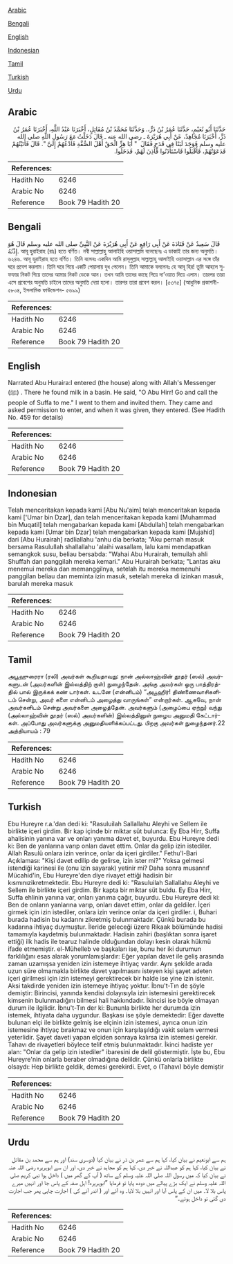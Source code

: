 [Arabic](#arabic)

[Bengali](#bengali)

[English](#english)

[Indonesian](#indonesian)

[Tamil](#tamil)

[Turkish](#turkish)

[Urdu](#urdu)

## Arabic


<div dir="rtl" lang="ar" style={{fontSize:'larger',backgroundColor:'#f8f9fa',padding:20}}>
حَدَّثَنَا أَبُو نُعَيْمٍ، حَدَّثَنَا عُمَرُ بْنُ ذَرٍّ،‏.‏ وَحَدَّثَنَا مُحَمَّدُ بْنُ مُقَاتِلٍ، أَخْبَرَنَا عَبْدُ اللَّهِ، أَخْبَرَنَا عُمَرُ بْنُ ذَرٍّ، أَخْبَرَنَا مُجَاهِدٌ، عَنْ أَبِي هُرَيْرَةَ ـ رضى الله عنه ـ قَالَ دَخَلْتُ مَعَ رَسُولِ اللَّهِ صلى الله عليه وسلم فَوَجَدَ لَبَنًا فِي قَدَحٍ فَقَالَ ‏ "‏ أَبَا هِرٍّ الْحَقْ أَهْلَ الصُّفَّةِ فَادْعُهُمْ إِلَىَّ ‏"‏‏.‏ قَالَ فَأَتَيْتُهُمْ فَدَعَوْتُهُمْ، فَأَقْبَلُوا فَاسْتَأْذَنُوا فَأُذِنَ لَهُمْ، فَدَخَلُوا‏.‏
</div>
<div style={{backgroundColor:'#f8f9fa',padding:20, marginBottom: 10}}><table> <thead> <tr> <th>References:</th> <th></th> </tr> </thead> <tbody><tr><td>Hadith No</td><td>6246</td></tr><tr><td>Arabic No</td><td>6246</td></tr><tr><td>Reference</td><td>Book 79 Hadith 20</td></tr></tbody></table></div>

## Bengali


<div dir="ltr" lang="bn" style={{fontSize:'larger',backgroundColor:'#f8f9fa',padding:20}}>
قَالَ سَعِيدٌ عَنْ قَتَادَةَ عَنْ أَبِي رَافِعٍ عَنْ أَبِي هُرَيْرَةَ عَنْ النَّبِيِّ صلى الله عليه وسلم قَالَ هُوَ إِذْنُهُ. আবূ হুরাইরাহ (রাঃ) হতে বর্ণিত। নবী সাল্লাল্লাহু আলাইহি ওয়াসাল্লাম বলেছেনঃ এ ডাকাই তার জন্য অনুমতি। ৬২৪৬. আবূ হুরাইরাহ হতে বর্ণিত। তিনি বলেনঃ একদিন আমি রাসূলুল্লাহ সাল্লাল্লাহু আলাইহি ওয়াসাল্লাম এর সঙ্গে তাঁর ঘরে প্রবেশ করলাম। তিনি ঘরে গিয়ে একটি পেয়ালায় দুধ পেলেন। তিনি আমাকে বললেনঃ হে আবূ হির! তুমি আহলে সুফফার নিকট গিয়ে তাদের আমার নিকট ডেকে আন। তখন আমি তাদের কাছে গিয়ে দা’ওয়াত দিয়ে এলাম। তারপর তারা এসে প্রবেশের অনুমতি চাইলে তাদের অনুমতি দেয়া হলো। তারপর তারা প্রবেশ করল। [৫৩৭৫] (আধুনিক প্রকাশনী- ৫৮০৪, ইসলামিক ফাউন্ডেশন- ৫৬৯৯)
</div>
<div style={{backgroundColor:'#f8f9fa',padding:20, marginBottom: 10}}><table> <thead> <tr> <th>References:</th> <th></th> </tr> </thead> <tbody><tr><td>Hadith No</td><td>6246</td></tr><tr><td>Arabic No</td><td>6246</td></tr><tr><td>Reference</td><td>Book 79 Hadith 20</td></tr></tbody></table></div>

## English


<div dir="ltr" lang="en" style={{fontSize:'larger',backgroundColor:'#f8f9fa',padding:20}}>
Narrated Abu Huraira:I entered (the house) along with Allah's Messenger (ﷺ) . There he found milk in a basin. He said, "O Abu Hirr! Go and call the people of Suffa to me." I went to them and invited them. They came and asked permission to enter, and when it was given, they entered. (See Hadith No. 459 for details)
</div>
<div style={{backgroundColor:'#f8f9fa',padding:20, marginBottom: 10}}><table> <thead> <tr> <th>References:</th> <th></th> </tr> </thead> <tbody><tr><td>Hadith No</td><td>6246</td></tr><tr><td>Arabic No</td><td>6246</td></tr><tr><td>Reference</td><td>Book 79 Hadith 20</td></tr></tbody></table></div>

## Indonesian


<div dir="ltr" lang="id" style={{fontSize:'larger',backgroundColor:'#f8f9fa',padding:20}}>
Telah menceritakan kepada kami [Abu Nu'aim] telah menceritakan kepada kami ['Umar bin Dzar], dan telah menceritakan kepada kami [Muhammad bin Muqatil] telah mengabarkan kepada kami [Abdullah] telah mengabarkan kepada kami [Umar bin Dzar] telah mengabarkan kepada kami [Mujahid] dari [Abu Hurairah] radliallahu 'anhu dia berkata; "Aku pernah masuk bersama Rasulullah shallallahu 'alaihi wasallam, lalu kami mendapatkan semangkok susu, beliau bersabda: "Wahai Abu Hurairah, temuilah ahli Shuffah dan panggilah mereka kemari." Abu Hurairah berkata; "Lantas aku menemui mereka dan memanggilnya, setelah itu mereka memenuhi panggilan beliau dan meminta izin masuk, setelah mereka di izinkan masuk, barulah mereka masuk
</div>
<div style={{backgroundColor:'#f8f9fa',padding:20, marginBottom: 10}}><table> <thead> <tr> <th>References:</th> <th></th> </tr> </thead> <tbody><tr><td>Hadith No</td><td>6246</td></tr><tr><td>Arabic No</td><td>6246</td></tr><tr><td>Reference</td><td>Book 79 Hadith 20</td></tr></tbody></table></div>

## Tamil


<div dir="ltr" lang="ta" style={{fontSize:'larger',backgroundColor:'#f8f9fa',padding:20}}>
அபூஹுரைரா (ரலி) அவர்கள் கூறியதாவது: நான் அல்லாஹ்வின் தூதர் (ஸல்) அவர்களுடன் (அவர்களின் இல்லத்திற் குள்) நுழைந்தேன். அங்கு அவர்கள் ஒரு பாத்திரத்தில் பால் இருக்கக் கண் டார்கள். உடனே (என்னிடம்) “அபூஹிர்! திண்ணைவாசிகளிடம் சென்று, அவர் களை என்னிடம் அழைத்து வாருங்கள்” என்றார்கள். ஆகவே, நான் அவர்களிடம் சென்று அவர்களை அழைத்தேன். அவர்களும் (அழைப்பை ஏற்று) வந்து (அல்லாஹ்வின் தூதர் (ஸல்) அவர்களின்) இல்லத்தினுள் நுழைய அனுமதி கேட்டார்கள். அப்போது அவர்களுக்கு அனுமதியளிக்கப்பட்டது. பிறகு அவர்கள் நுழைந்தனர்.22 அத்தியாயம் : 79
</div>
<div style={{backgroundColor:'#f8f9fa',padding:20, marginBottom: 10}}><table> <thead> <tr> <th>References:</th> <th></th> </tr> </thead> <tbody><tr><td>Hadith No</td><td>6246</td></tr><tr><td>Arabic No</td><td>6246</td></tr><tr><td>Reference</td><td>Book 79 Hadith 20</td></tr></tbody></table></div>

## Turkish


<div dir="ltr" lang="tr" style={{fontSize:'larger',backgroundColor:'#f8f9fa',padding:20}}>
Ebu Hureyre r.a.'dan dedi ki: "Rasuluilah Sallallahu Aleyhi ve Sellem ile birlikte içeri girdim. Bir kap içinde bir miktar süt bulunca: Ey Eba Hirr, Suffa ahalisinin yanına var ve onları yanıma davet et, buyurdu. Ebu Hureyre dedi ki: Ben de yanlarına varıp onları davet ettim. Onlar da gelip izin istediler. Allah Rasulü onlara izin verince, onlar da içeri girdiler." Fethu'l-Bari Açıklaması: "Kişi davet edilip de gelirse, izin ister mi?" Yoksa gelmesi istendiği karinesi ile (onu izin sayarak) yetinir mi? Daha sonra musannıf Mücahid'in, Ebu Hureyre'den diye rivayet ettiği hadisin bir kısmınızikretmektedir. Ebu Hureyre dedi ki: "Rasuluilah Sallallahu Aleyhi ve Sellem ile birlikte içeri girdim. Bir kapta bir miktar süt buldu. Ey Eba Hirr, Suffa ehlinin yanına var, onları yanıma çağır, buyurdu. Ebu Hureyre dedi ki: Ben de onların yanlarına varıp, onları davet ettim, onlar da geldiler. İçeri girmek için izin istediler, onlara izin verince onlar da içeri girdiler. i, Buhari burada hadisin bu kadarını zikretmiş bulunmaktadır. Çünkü burada bu kadarına ihtiyaç duymuştur. İleride geleceği üzere Rikaak bölümünde hadisi tamamıyla kaydetmiş bulunmaktadır. Hadisin zahiri (başlıktan sonra işaret ettiği) ilk hadis ile tearuz halinde olduğundan dolayı kesin olarak hükmü ifade etmemiştir. el-Mühelleb ve başkaları ise, bunu her iki durumun farklılığını esas alarak yorumlamışlardır: Eğer yapılan davet ile geliş arasında zaman uzamışsa yeniden izin istemeye ihtiyaç vardır. Aynı şekilde arada uzun süre olmamakla birlikte davet yapılmasını isteyen kişi şayet adeten içeri girilmesi için izin istemeyi gerektirecek bir halde ise yine izin istenir. Aksi takdirde yeniden izin istemeye ihtiyaç yoktur. İbnu't-Tın de şöyle demiştir: Birincisi, yanında kendisi dolayısıyla izin istemesini gerektirecek kimsenin bulunmadığını bilmesi hali hakkındadır. İkincisi ise böyle olmayan durum ile ilgilidir. İbnu't-Tın der ki: Bununla birlikte her durumda izin istemek, ihtiyata daha uygundur. Başkası ise şöyle demektedir: Eğer davette bulunan elçi ile birlikte gelmiş ise elçinin izin istemesi, ayrıca onun izin istemesine ihtiyaç bırakmaz ve onun için karşılaşıldığı vakit selam vermesi yeterlidir. Şayet daveti yapan elçiden sonraya kalırsa izin istemesi gerekir. Tahavı de rivayetleri böylece telif etmiş bulunmaktadır. İkinci hadiste yer alan: "Onlar da gelip izin istediler" ibaresini de delil göstermiştir. İşte bu, Ebu Hureyre'nin onlarla beraber olmadığına delildir. Çünkü onlarla birlikte olsaydı: Hep birlikte geldik, demesi gerekirdi. Evet, o (Tahavı) böyle demiştir
</div>
<div style={{backgroundColor:'#f8f9fa',padding:20, marginBottom: 10}}><table> <thead> <tr> <th>References:</th> <th></th> </tr> </thead> <tbody><tr><td>Hadith No</td><td>6246</td></tr><tr><td>Arabic No</td><td>6246</td></tr><tr><td>Reference</td><td>Book 79 Hadith 20</td></tr></tbody></table></div>

## Urdu


<div dir="rtl" lang="ur" style={{fontSize:'larger',backgroundColor:'#f8f9fa',padding:20}}>
ہم سے ابونعیم نے بیان کیا، کہا ہم سے عمر بن ذر نے بیان کیا (دوسری سند) اور ہم سے محمد بن مقاتل نے بیان کیا، کہا ہم کو عبداللہ نے خبر دی، کہا ہم کو مجاہد نے خبر دی، اور ان سے ابوہریرہ رضی اللہ عنہ نے بیان کیا کہ میں رسول اللہ صلی اللہ علیہ وسلم کے ساتھ ( آپ کے گھر میں ) داخل ہوا نبی کریم صلی اللہ علیہ وسلم نے ایک بڑے پیالے میں دودھ پایا تو فرمایا ”ابوہریرہ! اہل صفہ کے پاس جا اور انہیں میرے پاس بلا لا۔ میں ان کے پاس آیا اور انہیں بلا لایا۔ وہ آئے اور ( اندر آنے کی ) اجازت چاہی پھر جب اجازت دی گئی تو داخل ہوئے۔“
</div>
<div style={{backgroundColor:'#f8f9fa',padding:20, marginBottom: 10}}><table> <thead> <tr> <th>References:</th> <th></th> </tr> </thead> <tbody><tr><td>Hadith No</td><td>6246</td></tr><tr><td>Arabic No</td><td>6246</td></tr><tr><td>Reference</td><td>Book 79 Hadith 20</td></tr></tbody></table></div>